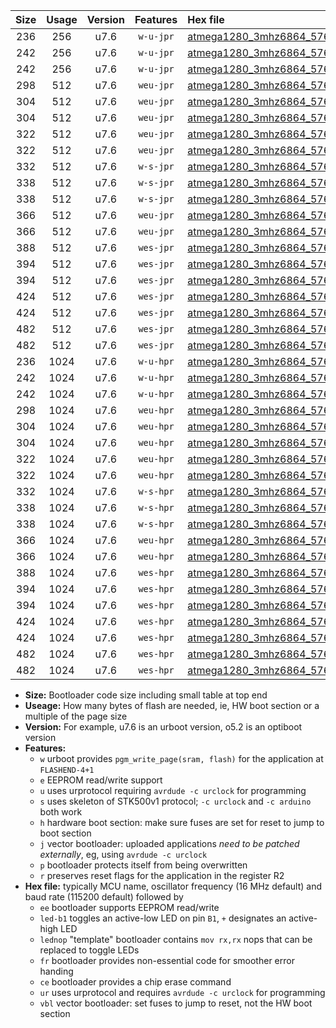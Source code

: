 |Size|Usage|Version|Features|Hex file|
|:-:|:-:|:-:|:-:|:--|
|236|256|u7.6|`w-u-jpr`|[atmega1280_3mhz6864_57600bps_ur_vbl.hex](https://raw.githubusercontent.com/stefanrueger/urboot/main//atmega1280_3mhz6864_57600bps_ur_vbl.hex)|
|242|256|u7.6|`w-u-jpr`|[atmega1280_3mhz6864_57600bps_led+b7_ur_vbl.hex](https://raw.githubusercontent.com/stefanrueger/urboot/main//atmega1280_3mhz6864_57600bps_led+b7_ur_vbl.hex)|
|242|256|u7.6|`w-u-jpr`|[atmega1280_3mhz6864_57600bps_lednop_ur_vbl.hex](https://raw.githubusercontent.com/stefanrueger/urboot/main//atmega1280_3mhz6864_57600bps_lednop_ur_vbl.hex)|
|298|512|u7.6|`weu-jpr`|[atmega1280_3mhz6864_57600bps_ee_ur_vbl.hex](https://raw.githubusercontent.com/stefanrueger/urboot/main//atmega1280_3mhz6864_57600bps_ee_ur_vbl.hex)|
|304|512|u7.6|`weu-jpr`|[atmega1280_3mhz6864_57600bps_ee_led+b7_ur_vbl.hex](https://raw.githubusercontent.com/stefanrueger/urboot/main//atmega1280_3mhz6864_57600bps_ee_led+b7_ur_vbl.hex)|
|304|512|u7.6|`weu-jpr`|[atmega1280_3mhz6864_57600bps_ee_lednop_ur_vbl.hex](https://raw.githubusercontent.com/stefanrueger/urboot/main//atmega1280_3mhz6864_57600bps_ee_lednop_ur_vbl.hex)|
|322|512|u7.6|`weu-jpr`|[atmega1280_3mhz6864_57600bps_ee_led+b7_fr_ur_vbl.hex](https://raw.githubusercontent.com/stefanrueger/urboot/main//atmega1280_3mhz6864_57600bps_ee_led+b7_fr_ur_vbl.hex)|
|322|512|u7.6|`weu-jpr`|[atmega1280_3mhz6864_57600bps_ee_lednop_fr_ur_vbl.hex](https://raw.githubusercontent.com/stefanrueger/urboot/main//atmega1280_3mhz6864_57600bps_ee_lednop_fr_ur_vbl.hex)|
|332|512|u7.6|`w-s-jpr`|[atmega1280_3mhz6864_57600bps_vbl.hex](https://raw.githubusercontent.com/stefanrueger/urboot/main//atmega1280_3mhz6864_57600bps_vbl.hex)|
|338|512|u7.6|`w-s-jpr`|[atmega1280_3mhz6864_57600bps_led+b7_vbl.hex](https://raw.githubusercontent.com/stefanrueger/urboot/main//atmega1280_3mhz6864_57600bps_led+b7_vbl.hex)|
|338|512|u7.6|`w-s-jpr`|[atmega1280_3mhz6864_57600bps_lednop_vbl.hex](https://raw.githubusercontent.com/stefanrueger/urboot/main//atmega1280_3mhz6864_57600bps_lednop_vbl.hex)|
|366|512|u7.6|`weu-jpr`|[atmega1280_3mhz6864_57600bps_ee_led+b7_fr_ce_ur_vbl.hex](https://raw.githubusercontent.com/stefanrueger/urboot/main//atmega1280_3mhz6864_57600bps_ee_led+b7_fr_ce_ur_vbl.hex)|
|366|512|u7.6|`weu-jpr`|[atmega1280_3mhz6864_57600bps_ee_lednop_fr_ce_ur_vbl.hex](https://raw.githubusercontent.com/stefanrueger/urboot/main//atmega1280_3mhz6864_57600bps_ee_lednop_fr_ce_ur_vbl.hex)|
|388|512|u7.6|`wes-jpr`|[atmega1280_3mhz6864_57600bps_ee_vbl.hex](https://raw.githubusercontent.com/stefanrueger/urboot/main//atmega1280_3mhz6864_57600bps_ee_vbl.hex)|
|394|512|u7.6|`wes-jpr`|[atmega1280_3mhz6864_57600bps_ee_led+b7_vbl.hex](https://raw.githubusercontent.com/stefanrueger/urboot/main//atmega1280_3mhz6864_57600bps_ee_led+b7_vbl.hex)|
|394|512|u7.6|`wes-jpr`|[atmega1280_3mhz6864_57600bps_ee_lednop_vbl.hex](https://raw.githubusercontent.com/stefanrueger/urboot/main//atmega1280_3mhz6864_57600bps_ee_lednop_vbl.hex)|
|424|512|u7.6|`wes-jpr`|[atmega1280_3mhz6864_57600bps_ee_led+b7_fr_vbl.hex](https://raw.githubusercontent.com/stefanrueger/urboot/main//atmega1280_3mhz6864_57600bps_ee_led+b7_fr_vbl.hex)|
|424|512|u7.6|`wes-jpr`|[atmega1280_3mhz6864_57600bps_ee_lednop_fr_vbl.hex](https://raw.githubusercontent.com/stefanrueger/urboot/main//atmega1280_3mhz6864_57600bps_ee_lednop_fr_vbl.hex)|
|482|512|u7.6|`wes-jpr`|[atmega1280_3mhz6864_57600bps_ee_led+b7_fr_ce_vbl.hex](https://raw.githubusercontent.com/stefanrueger/urboot/main//atmega1280_3mhz6864_57600bps_ee_led+b7_fr_ce_vbl.hex)|
|482|512|u7.6|`wes-jpr`|[atmega1280_3mhz6864_57600bps_ee_lednop_fr_ce_vbl.hex](https://raw.githubusercontent.com/stefanrueger/urboot/main//atmega1280_3mhz6864_57600bps_ee_lednop_fr_ce_vbl.hex)|
|236|1024|u7.6|`w-u-hpr`|[atmega1280_3mhz6864_57600bps_ur.hex](https://raw.githubusercontent.com/stefanrueger/urboot/main//atmega1280_3mhz6864_57600bps_ur.hex)|
|242|1024|u7.6|`w-u-hpr`|[atmega1280_3mhz6864_57600bps_led+b7_ur.hex](https://raw.githubusercontent.com/stefanrueger/urboot/main//atmega1280_3mhz6864_57600bps_led+b7_ur.hex)|
|242|1024|u7.6|`w-u-hpr`|[atmega1280_3mhz6864_57600bps_lednop_ur.hex](https://raw.githubusercontent.com/stefanrueger/urboot/main//atmega1280_3mhz6864_57600bps_lednop_ur.hex)|
|298|1024|u7.6|`weu-hpr`|[atmega1280_3mhz6864_57600bps_ee_ur.hex](https://raw.githubusercontent.com/stefanrueger/urboot/main//atmega1280_3mhz6864_57600bps_ee_ur.hex)|
|304|1024|u7.6|`weu-hpr`|[atmega1280_3mhz6864_57600bps_ee_led+b7_ur.hex](https://raw.githubusercontent.com/stefanrueger/urboot/main//atmega1280_3mhz6864_57600bps_ee_led+b7_ur.hex)|
|304|1024|u7.6|`weu-hpr`|[atmega1280_3mhz6864_57600bps_ee_lednop_ur.hex](https://raw.githubusercontent.com/stefanrueger/urboot/main//atmega1280_3mhz6864_57600bps_ee_lednop_ur.hex)|
|322|1024|u7.6|`weu-hpr`|[atmega1280_3mhz6864_57600bps_ee_led+b7_fr_ur.hex](https://raw.githubusercontent.com/stefanrueger/urboot/main//atmega1280_3mhz6864_57600bps_ee_led+b7_fr_ur.hex)|
|322|1024|u7.6|`weu-hpr`|[atmega1280_3mhz6864_57600bps_ee_lednop_fr_ur.hex](https://raw.githubusercontent.com/stefanrueger/urboot/main//atmega1280_3mhz6864_57600bps_ee_lednop_fr_ur.hex)|
|332|1024|u7.6|`w-s-hpr`|[atmega1280_3mhz6864_57600bps.hex](https://raw.githubusercontent.com/stefanrueger/urboot/main//atmega1280_3mhz6864_57600bps.hex)|
|338|1024|u7.6|`w-s-hpr`|[atmega1280_3mhz6864_57600bps_led+b7.hex](https://raw.githubusercontent.com/stefanrueger/urboot/main//atmega1280_3mhz6864_57600bps_led+b7.hex)|
|338|1024|u7.6|`w-s-hpr`|[atmega1280_3mhz6864_57600bps_lednop.hex](https://raw.githubusercontent.com/stefanrueger/urboot/main//atmega1280_3mhz6864_57600bps_lednop.hex)|
|366|1024|u7.6|`weu-hpr`|[atmega1280_3mhz6864_57600bps_ee_led+b7_fr_ce_ur.hex](https://raw.githubusercontent.com/stefanrueger/urboot/main//atmega1280_3mhz6864_57600bps_ee_led+b7_fr_ce_ur.hex)|
|366|1024|u7.6|`weu-hpr`|[atmega1280_3mhz6864_57600bps_ee_lednop_fr_ce_ur.hex](https://raw.githubusercontent.com/stefanrueger/urboot/main//atmega1280_3mhz6864_57600bps_ee_lednop_fr_ce_ur.hex)|
|388|1024|u7.6|`wes-hpr`|[atmega1280_3mhz6864_57600bps_ee.hex](https://raw.githubusercontent.com/stefanrueger/urboot/main//atmega1280_3mhz6864_57600bps_ee.hex)|
|394|1024|u7.6|`wes-hpr`|[atmega1280_3mhz6864_57600bps_ee_led+b7.hex](https://raw.githubusercontent.com/stefanrueger/urboot/main//atmega1280_3mhz6864_57600bps_ee_led+b7.hex)|
|394|1024|u7.6|`wes-hpr`|[atmega1280_3mhz6864_57600bps_ee_lednop.hex](https://raw.githubusercontent.com/stefanrueger/urboot/main//atmega1280_3mhz6864_57600bps_ee_lednop.hex)|
|424|1024|u7.6|`wes-hpr`|[atmega1280_3mhz6864_57600bps_ee_led+b7_fr.hex](https://raw.githubusercontent.com/stefanrueger/urboot/main//atmega1280_3mhz6864_57600bps_ee_led+b7_fr.hex)|
|424|1024|u7.6|`wes-hpr`|[atmega1280_3mhz6864_57600bps_ee_lednop_fr.hex](https://raw.githubusercontent.com/stefanrueger/urboot/main//atmega1280_3mhz6864_57600bps_ee_lednop_fr.hex)|
|482|1024|u7.6|`wes-hpr`|[atmega1280_3mhz6864_57600bps_ee_led+b7_fr_ce.hex](https://raw.githubusercontent.com/stefanrueger/urboot/main//atmega1280_3mhz6864_57600bps_ee_led+b7_fr_ce.hex)|
|482|1024|u7.6|`wes-hpr`|[atmega1280_3mhz6864_57600bps_ee_lednop_fr_ce.hex](https://raw.githubusercontent.com/stefanrueger/urboot/main//atmega1280_3mhz6864_57600bps_ee_lednop_fr_ce.hex)|

- **Size:** Bootloader code size including small table at top end
- **Useage:** How many bytes of flash are needed, ie, HW boot section or a multiple of the page size
- **Version:** For example, u7.6 is an urboot version, o5.2 is an optiboot version
- **Features:**
  + `w` urboot provides `pgm_write_page(sram, flash)` for the application at `FLASHEND-4+1`
  + `e` EEPROM read/write support
  + `u` uses urprotocol requiring `avrdude -c urclock` for programming
  + `s` uses skeleton of STK500v1 protocol; `-c urclock` and `-c arduino` both work
  + `h` hardware boot section: make sure fuses are set for reset to jump to boot section
  + `j` vector bootloader: uploaded applications *need to be patched externally*, eg, using `avrdude -c urclock`
  + `p` bootloader protects itself from being overwritten
  + `r` preserves reset flags for the application in the register R2
- **Hex file:** typically MCU name, oscillator frequency (16 MHz default) and baud rate (115200 default) followed by
  + `ee` bootloader supports EEPROM read/write
  + `led-b1` toggles an active-low LED on pin `B1`, `+` designates an active-high LED
  + `lednop` "template" bootloader contains `mov rx,rx` nops that can be replaced to toggle LEDs
  + `fr` bootloader provides non-essential code for smoother error handing
  + `ce` bootloader provides a chip erase command
  + `ur` uses urprotocol and requires `avrdude -c urclock` for programming
  + `vbl` vector bootloader: set fuses to jump to reset, not the HW boot section
